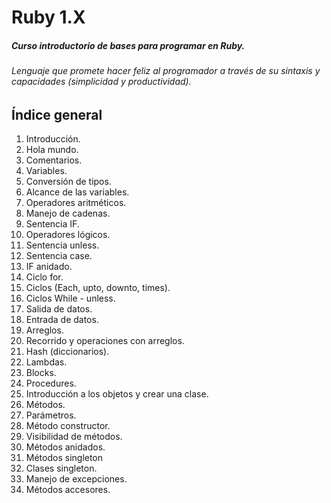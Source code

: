 # Ruby 1.X
##### Curso introductorio de bases para programar en Ruby. 
###### Lenguaje que promete hacer feliz al programador a través de su sintaxis y capacidades (simplicidad y productividad).
## Índice general
1. Introducción.
2. Hola mundo.
3. Comentarios.
4. Variables.
5. Conversión de tipos.
6. Alcance de las variables.
7. Operadores aritméticos.
8. Manejo de cadenas.
9. Sentencia IF.
10. Operadores lógicos.
11. Sentencia unless.
12. Sentencia case.
13. IF anidado.
14. Ciclo for.
15. Ciclos (Each, upto, downto, times).
16. Ciclos While - unless.
17. Salida de datos.
18. Entrada de datos.
19. Arreglos.
20. Recorrido y operaciones con arreglos.
21. Hash (diccionarios).
22. Lambdas.
23. Blocks.
24. Procedures.
25. Introducción a los objetos y crear una clase.
26. Métodos.
27. Parámetros.
28. Método constructor.
29. Visibilidad de métodos.
30. Métodos anidados.
31. Métodos singleton
32. Clases singleton.
33. Manejo de excepciones.
34. Métodos accesores.
